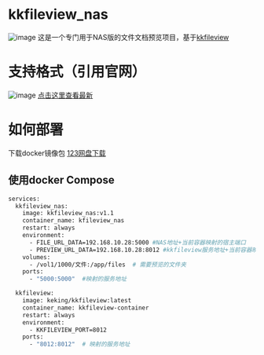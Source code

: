 # kkfileview_nas
![image](https://github.com/user-attachments/assets/fa22ab61-70f8-4418-b47a-0c0b01deb818)
这是一个专门用于NAS版的文件文档预览项目，基于[kkfileview](https://kkview.cn/zh-cn/index.html)

# 支持格式（引用官网）
![image](https://github.com/user-attachments/assets/470f1072-49da-4f47-a564-c0871f4401f5)
[点击这里查看最新](https://kkview.cn/zh-cn/docs/home.html)

# 如何部署
下载docker镜像包
[123网盘下载](https://www.123684.com/s/4bNtVv-RK1Kv)
## 使用docker Compose
```bash
services:
  kkfileview_nas:
    image: kkfileview_nas:v1.1
    container_name: kfileview_nas
    restart: always
    environment:
      - FILE_URL_DATA=192.168.10.28:5000 #NAS地址+当前容器映射的宿主端口
      - PREVIEW_URL_DATA=192.168.10.28:8012 #kkfileview服务地址+当前容器映射的宿主端口
    volumes:
      - /vol1/1000/文件:/app/files  # 需要预览的文件夹
    ports:
      - "5000:5000"  #映射的服务地址

  kkfileview:
    image: keking/kkfileview:latest
    container_name: kkfileview-container
    restart: always
    environment:
      - KKFILEVIEW_PORT=8012
    ports:
      - "8012:8012"  # 映射的服务地址
```

